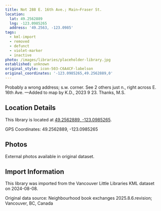 ```yaml
---
title: Not 288 E. 16th Ave.; Main—Fraser St.
location:
  lat: 49.2562889
  lng: -123.0985265
  address: '49.2563, -123.0985'
tags:
  - kml-import
  - removed
  - defunct
  - violet-marker
  - inactive
photo: /images/libraries/placeholder-library.jpg
established: unknown
original_style: icon-503-C6A4CF-labelson
original_coordinates: '-123.0985265,49.2562889,0'
---
```

Probably a wrong address; s.w. corner.
See 2 others just n., right across E. 16th Ave.
—Added to map by K.D., 2023 9 23. 
Thanks, M.S.  

## Location Details

This library is located at [49.2562889, -123.0985265](https://www.google.com/maps?q=49.2562889,-123.0985265).

GPS Coordinates: 49.2562889, -123.0985265

## Photos

External photos available in original dataset.

## Import Information

This library was imported from the Vancouver Little Libraries KML dataset on 2024-08-08.

Original data source: Neighbourhood book exchanges 2025.8.6.revision; Vancouver, BC, Canada
